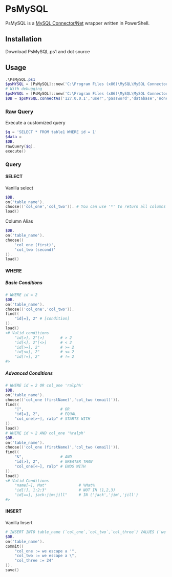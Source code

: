 # PsMySQL

PsMySQL is a [MySQL Connector/Net](https://dev.mysql.com/downloads/connector/net/) wrapper written in PowerShell.

## Installation

Download PsMySQL.ps1 and dot source 

## Usage

```powershell
.\PsMySQL.ps1
$psMYSQL = [PsMySQL]::new('C:\Program Files (x86)\MySQL\MySQL Connector Net 8.0.25\Assemblies\v4.5.2\MySql.Data.dll')
# With debugging
$psMYSQL = [PsMySQL]::new('C:\Program Files (x86)\MySQL\MySQL Connector Net 8.0.25\Assemblies\v4.5.2\MySql.Data.dll','path\to\debug\file.log')
$DB = $psMYSQL.connectAs('127.0.0.1','user','password','database','none')
```
### Raw Query
Execute a customized query

```powershell
$q = 'SELECT * FROM table1 WHERE id = 1'
$data = 
$DB.
rawQuery($q).
execute()
```

### Query
#### SELECT
Vanilla select
```powershell
$DB.
on('table_name').
choose(('col_one','col_two')). # You can use '*' to return all columns
load()
```
Column Alias
```powershell
$DB.
on('table_name').
choose((
    'col_one (first)',
    'col_two (second)'
)).
load()
```
#### WHERE
##### Basic Conditions

```powershell
# WHERE id = 2
$DB.
on('table_name').
choose(('col_one','col_two')).
find((
    "id[=], 2" # [condition]
)).
load()
<# Valid conditions
    "id[>], 2"[>]       # > 2
    "id[<], 2"[<>]      # < 2
    "id[>=], 2"         # >= 2
    "id[<=], 2"         # <= 2
    "id[!=], 2"         # != 2
#>
```
##### Advanced Conditions
```powershell
# WHERE id = 2 OR col_one 'ralph%'
$DB.
on('table_name').
choose(('col_one (firstName)','col_two (email)')).
find((
    "|",                # OR
    "id[=], 2",         # EQUAL
    "col_one[>~], ralp" # STARTS WITH
)).
load()
# WHERE id > 2 AND col_one '%ralph'
$DB.
on('table_name').
choose(('col_one (firstName)','col_two (email)')).
find((
    "&",                # AND
    "id[>], 2",         # GREATER THAN
    "col_one[<~], ralp" # ENDS WITH
)).
load()
<# Valid Conditions
    "name[~], Mat"              # %Mat%
    "id[!], 1:2:3"              # NOT IN (1,2,3)
    "id[==], jack:jim:jill"     # IN ('jack','jim','jill')
#>
```
#### INSERT
Vanilla Insert
```powershell
# INSERT INTO table_name (`col_one`,`col_two`,`col_three`) VALUES ('we escape a \'','we escape a \\',24)
$DB.
on('table_name').
commit((
    "col_one := we escape a '",
    "col_two := we escape a \",
    "col_three := 24"
)).
save()
```